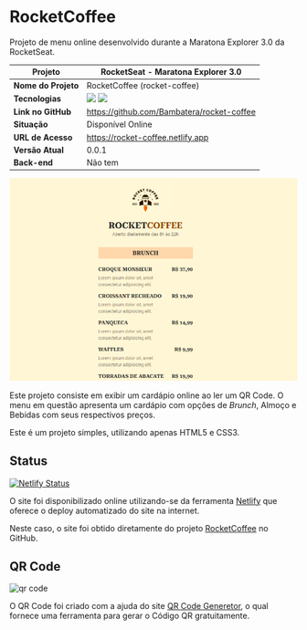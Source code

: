 # RocketCoffee

Projeto de menu online desenvolvido durante a Maratona Explorer 3.0 da RocketSeat.

| Projeto                     | RocketSeat - Maratona Explorer 3.0        |
| --------------------------- | ---------------------------- |
| **Nome do Projeto**         | RocketCoffee (rocket-coffee) |
| **Tecnologias**             | <img src="https://cdn.jsdelivr.net/gh/devicons/devicon/icons/html5/html5-original.svg" height=30 /> <img src="https://cdn.jsdelivr.net/gh/devicons/devicon/icons/css3/css3-original.svg" height=30 />                 |
| **Link no GitHub**          | https://github.com/Bambatera/rocket-coffee |
| **Situação**                | Disponível Online            |
| **URL de Acesso**           | https://rocket-coffee.netlify.app |
| **Versão Atual**            | 0.0.1                        |
| **Back-end**                | Não tem                      |

![Tela inicial da aplicação](./assets/images/rocket-coffee.png "RocketCoffee")

Este projeto consiste em exibir um cardápio online ao ler um QR Code. O menu em questão apresenta um cardápio com opções de *Brunch*, Almoço e Bebidas com seus respectivos preços.

Este é um projeto simples, utilizando apenas HTML5 e CSS3.

## Status

[![Netlify Status](https://api.netlify.com/api/v1/badges/7f861da8-cb39-46ac-8caf-57c8c77fefe9/deploy-status)](https://app.netlify.com/sites/rocket-coffee/deploys)

O site foi disponibilizado online utilizando-se da ferramenta [Netlify](https://www.netlify.com/) que oferece o deploy automatizado do site na internet.

Neste caso, o site foi obtido diretamente do projeto [RocketCoffee](https://github.com/Bambatera/rocket-coffee) no GitHub.

## QR Code

<img src='https://chart.googleapis.com/chart?cht=qr&chl=https%3A%2F%2Frocket-coffee.netlify.app&chs=180x180&choe=UTF-8&chld=L|2' rel='nofollow' alt='qr code'><a href='https://www.qr-code-generator.com' border='0' style='cursor:default'  rel='nofollow'></a>

O QR Code foi criado com a ajuda do site [QR Code Generetor](https://br.qr-code-generator.com/), o qual fornece uma ferramenta para gerar o Código QR gratuitamente.
